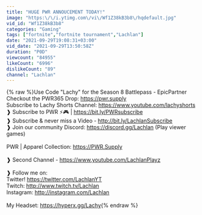 ```yaml
---
title: "HUGE PWR ANNOUCEMENT TODAY!"
image: "https:\/\/i.ytimg.com\/vi\/Wf1Z38kB3b8\/hqdefault.jpg"
vid_id: "Wf1Z38kB3b8"
categories: "Gaming"
tags: ["fortnite","fortnite tournament","Lachlan"]
date: "2021-09-29T19:08:31+03:00"
vid_date: "2021-09-29T13:50:58Z"
duration: "P0D"
viewcount: "84955"
likeCount: "6996"
dislikeCount: "89"
channel: "Lachlan"
---
```

{% raw %}Use Code &quot;Lachy&quot; for the Season 8 Battlepass - EpicPartner<br />Checkout the PWR365 Drop: <a rel="nofollow" target="blank" href="https://pwr.supply">https://pwr.supply</a><br />Subscribe to Lachy Shorts Channel: <a rel="nofollow" target="blank" href="https://www.youtube.com/lachyshorts">https://www.youtube.com/lachyshorts</a><br />❱ Subscribe to PWR ⚡️🎮 | <a rel="nofollow" target="blank" href="https://bit.ly/PWRsubscribe">https://bit.ly/PWRsubscribe</a><br />❱ Subscribe &amp; never miss a Video - <a rel="nofollow" target="blank" href="http://bit.ly/LachlanSubscribe">http://bit.ly/LachlanSubscribe</a><br />❱ Join our community Discord: <a rel="nofollow" target="blank" href="https://discord.gg/Lachlan">https://discord.gg/Lachlan</a> (Play viewer games)<br /><br />PWR | Apparel Collection: <a rel="nofollow" target="blank" href="https://PWR.Supply">https://PWR.Supply</a> <br /><br />❱ Second Channel - <a rel="nofollow" target="blank" href="https://www.youtube.com/LachlanPlayz">https://www.youtube.com/LachlanPlayz</a><br /><br />❱ Follow me on:<br />Twitter! <a rel="nofollow" target="blank" href="https://twitter.com/LachlanYT">https://twitter.com/LachlanYT</a><br />Twitch: <a rel="nofollow" target="blank" href="http://www.twitch.tv/Lachlan">http://www.twitch.tv/Lachlan</a><br />Instagram: <a rel="nofollow" target="blank" href="http://instagram.com/Lachlan">http://instagram.com/Lachlan</a><br /><br />My Headset: <a rel="nofollow" target="blank" href="https://hyperx.gg/Lachy">https://hyperx.gg/Lachy</a>{% endraw %}
